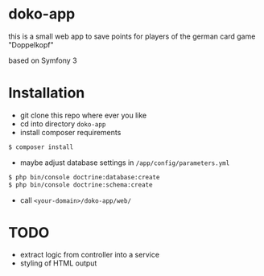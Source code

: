 doko-app
========

this is a small web app to save points for players of the german card game "Doppelkopf"

based on Symfony 3

# Installation

- git clone this repo where ever you like
- cd into directory `doko-app`
- install composer requirements
```sh
$ composer install
```
- maybe adjust database settings in `/app/config/parameters.yml`
```sh
$ php bin/console doctrine:database:create
$ php bin/console doctrine:schema:create
```
- call `<your-domain>/doko-app/web/`

# TODO

- extract logic from controller into a service
- styling of HTML output